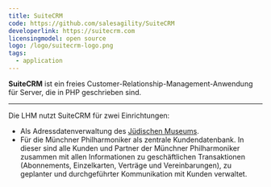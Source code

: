 ```yaml
---
title: SuiteCRM
code: https://github.com/salesagility/SuiteCRM
developerlink: https://suitecrm.com
licensingmodel: open source
logo: /logo/suitecrm-logo.png
tags:
  - application
---
```


**SuiteCRM** ist ein freies Customer-Relationship-Management-Anwendung für Server, die in PHP geschrieben sind.

---

Die LHM nutzt SuiteCRM für zwei Einrichtungen:

- Als Adressdatenverwaltung des [Jüdischen Museums](https://juedisches-museum-muenchen.de).
- Für die Münchner Philharmoniker als zentrale Kundendatenbank. In dieser sind alle Kunden und Partner der Münchner Philharmoniker zusammen mit allen Informationen zu geschäftlichen Transaktionen (Abonnements, Einzelkarten, Verträge und Vereinbarungen), zu geplanter und durchgeführter Kommunikation mit Kunden verwaltet.
